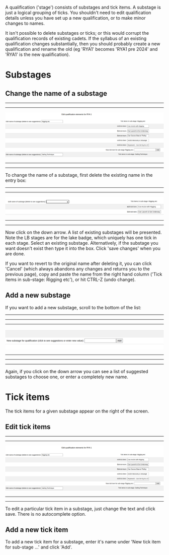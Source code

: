 
A qualification ('stage') consists of substages and tick items. A substage is just a logical grouping of ticks. You shouldn't need to edit qualification details unless you have set up a new qualification, or to make minor changes to names.

It isn't possible to delete substages or ticks; or this would corrupt the qualification records of existing cadets. If the syllabus of an existing qualification changes substantially, then you should probably create a new qualification and rename the old (eg 'RYA1' becomes 'RYA1 pre 2024' and 'RYA1' is the new qualification).

# Substages

## Change the name of a substage

***
***
![edit_qualification_1.png](/static/edit_qualification_1.png)
***
***

To change the name of a substage, first delete the existing name in the entry box:

***
***
![edit_qualification2.png](/static/edit_qualification2.png)
***
***

Now click on the down arrow. A list of existing substages will be presented. Note the LB stages are for the lake badge, which uniquely has one tick in each stage. Select an existing substage. Alternatively, if the substage you want doesn't exist then type it into the box. Click 'save changes' when you are done.

If you want to revert to the original name after deleting it, you can click 'Cancel' (which always abandons any changes and returns you to the previous page), copy and paste the name from the right hand column ('Tick items in sub-stage: Rigging etc'), or hit CTRL-Z (undo change).

## Add a new substage

If you want to add a new substage, scroll to the bottom of the list:

***
***
***
![edit_qualification3.png](/static/edit_qualification3.png)
***
***
***

Again, if you click on the down arrow you can see a list of suggested substages to choose one, or enter a completely new name.

# Tick items

The tick items for a given substage appear on the right of the screen.

## Edit tick items

***
***
![edit_qualification_1.png](/static/edit_qualification_1.png)
***
***

To edit a particular tick item in a substage, just change the text and click save. There is no autocomplete option.

## Add a new tick item

To add a new tick item for a substage, enter it's name under 'New tick item for sub-stage ...' and click 'Add'.